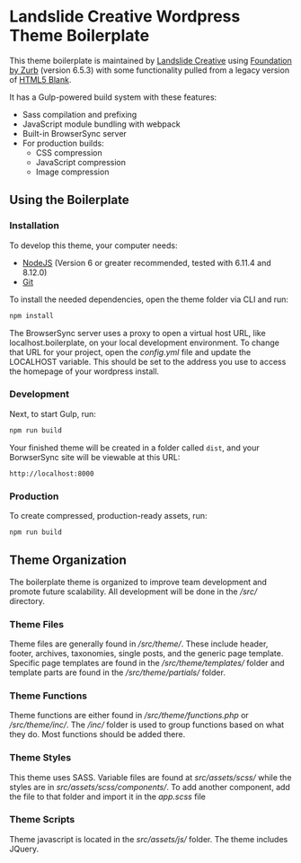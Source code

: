 # Landslide Creative Wordpress Theme Boilerplate

This theme boilerplate is maintained by [Landslide Creative](https://landslidecreative.com) using [Foundation by Zurb](https://foundation.zurb.com/sites/docs/) (version 6.5.3) with some functionality pulled from a legacy version of [HTML5 Blank](http://html5blank.com/).

It has a Gulp-powered build system with these features:

- Sass compilation and prefixing
- JavaScript module bundling with webpack
- Built-in BrowserSync server
- For production builds:
  - CSS compression
  - JavaScript compression
  - Image compression

## Using the Boilerplate

### Installation

To develop this theme, your computer needs:

- [NodeJS](https://nodejs.org/en/) (Version 6 or greater recommended, tested with 6.11.4 and 8.12.0)
- [Git](https://git-scm.com/)

To install the needed dependencies, open the theme folder via CLI and run:

```bash
npm install
```

The BrowserSync server uses a proxy to open a virtual host URL, like localhost.boilerplate, on your local development environment. To change that URL for your project, open the _config.yml_ file and update the LOCALHOST variable. This should be set to the address you use to access the homepage of your wordpress install.

### Development

Next, to start Gulp, run: 

```bash
npm run build
```

Your finished theme will be created in a folder called `dist`, and your BorwserSync site will be viewable at this URL:

```
http://localhost:8000
```

### Production

To create compressed, production-ready assets, run:

```bash
npm run build
```

## Theme Organization

The boilerplate theme is organized to improve team development and promote future scalability. All development will be done in the _/src/_ directory.

### Theme Files

Theme files are generally found in _/src/theme/_. These include header, footer, archives, taxonomies, single posts, and the generic page template. Specific page templates are found in the _/src/theme/templates/_ folder and template parts are found in the _/src/theme/partials/_ folder.

### Theme Functions

Theme functions are either found in _/src/theme/functions.php_ or _/src/theme/inc/_. The _/inc/_ folder is used to group functions based on what they do. Most functions should be added there.

### Theme Styles

This theme uses SASS. Variable files are found at _src/assets/scss/_ while the styles are in _src/assets/scss/components/_. To add another component, add the file to that folder and import it in the _app.scss_ file

### Theme Scripts

Theme javascript is located in the _src/assets/js/_ folder. The theme includes JQuery.

